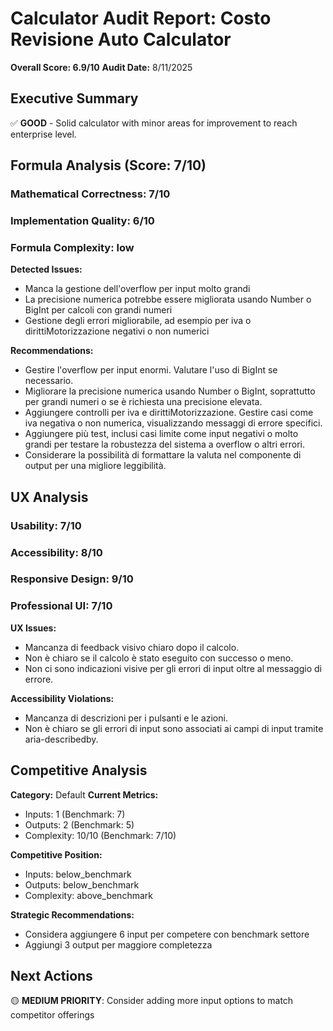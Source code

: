 # Calculator Audit Report: Costo Revisione Auto Calculator

**Overall Score: 6.9/10**
**Audit Date:** 8/11/2025

## Executive Summary

✅ **GOOD** - Solid calculator with minor areas for improvement to reach enterprise level.

## Formula Analysis (Score: 7/10)

### Mathematical Correctness: 7/10
### Implementation Quality: 6/10
### Formula Complexity: low

**Detected Issues:**
- Manca la gestione dell'overflow per input molto grandi
- La precisione numerica potrebbe essere migliorata usando Number o BigInt per calcoli con grandi numeri
- Gestione degli errori migliorabile, ad esempio per iva o dirittiMotorizzazione negativi  o non numerici

**Recommendations:**
- Gestire l'overflow per input enormi. Valutare l'uso di BigInt se necessario.
- Migliorare la precisione numerica usando Number o BigInt, soprattutto per grandi numeri o se è richiesta una precisione elevata.
- Aggiungere controlli per iva e dirittiMotorizzazione. Gestire casi come iva negativa o non numerica, visualizzando messaggi di errore specifici.
- Aggiungere più test, inclusi casi limite come input negativi o molto grandi per testare la robustezza del sistema a overflow o altri errori.
- Considerare la possibilità di formattare la valuta nel componente di output per una migliore leggibilità.

## UX Analysis

### Usability: 7/10
### Accessibility: 8/10  
### Responsive Design: 9/10
### Professional UI: 7/10

**UX Issues:**
- Mancanza di feedback visivo chiaro dopo il calcolo.
- Non è chiaro se il calcolo è stato eseguito con successo o meno.
- Non ci sono indicazioni visive per gli errori di input oltre al messaggio di errore.

**Accessibility Violations:**
- Mancanza di descrizioni per i pulsanti e le azioni.
- Non è chiaro se gli errori di input sono associati ai campi di input tramite aria-describedby.

## Competitive Analysis

**Category:** Default
**Current Metrics:**
- Inputs: 1 (Benchmark: 7)
- Outputs: 2 (Benchmark: 5)
- Complexity: 10/10 (Benchmark: 7/10)

**Competitive Position:**
- Inputs: below_benchmark
- Outputs: below_benchmark  
- Complexity: above_benchmark

**Strategic Recommendations:**
- Considera aggiungere 6 input per competere con benchmark settore
- Aggiungi 3 output per maggiore completezza

## Next Actions

🟡 **MEDIUM PRIORITY**: Consider adding more input options to match competitor offerings
